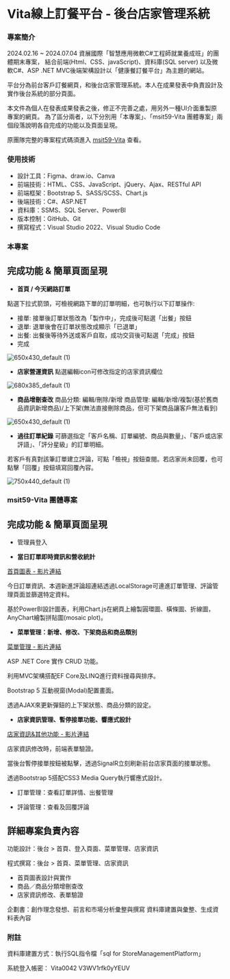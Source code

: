 # Vita線上訂餐平台 - 後台店家管理系統

### 專案簡介
2024.02.16 ~ 2024.07.04 資展國際「智慧應用微軟C#工程師就業養成班」的團體期末專案，
結合前端(Html、CSS、javaScript)、資料庫(SQL server)
以及微軟C#、ASP .NET MVC後端架構設計以「健康餐訂餐平台」為主題的網站。

平台分為前台客戶訂餐網頁，和後台店家管理系統。本人在成果發表中負責設計及實作後台系統的部分頁面。

本文件為個人在發表成果發表之後，修正不完善之處，用另外一種UI介面重製原專案的網頁。
為了區分兩者，以下分別用「本專案」、「msit59-Vita 團體專案」兩個段落說明各自完成的功能以及頁面呈現。

原團隊完整的專案程式碼須進入 [msit59-Vita](https://github.com/ezMarshall/msit59-vita.git) 查看。


### 使用技術

- 設計工具：Figma、draw.io、Canva
- 前端技術：HTML、CSS、JavaScript、jQuery、Ajax、RESTful API
- 前端框架：Bootstrap 5、SASS/SCSS、Chart.js
- 後端技術：C#、ASP.NET
- 資料庫：SSMS、SQL Server、PowerBI
- 版本控制：GitHub、Git
- 撰寫程式：Visual Studio 2022、Visual Studio Code


### 本專案

## 完成功能 & 簡單頁面呈現

- **首頁 / 今天網路訂單**

點選下拉式箭頭，可檢視網路下單的訂單明細，也可執行以下訂單操作:
- 接單: 接單後訂單狀態改為「製作中」，完成後可點選「出餐」按鈕
- 退單: 退單後會在訂單狀態改成顯示「已退單」
- 出餐: 出餐後等待外送或客戶自取，成功交貨後可點選「完成」按鈕
- 完成

![650x430_default (1)]()

- **店家營運資訊**
點選編輯icon可修改指定的店家資訊欄位

![680x385_default (1)]()

- **商品增刪查改**
商品分類: 編輯/刪除/新增
商品管理: 編輯/新增/複製(基於舊商品資訊新增商品)/上下架(無法直接刪除商品，但可下架商品讓客戶無法看到)

![650x430_default (1)]()

- **過往訂單紀錄**
可篩選指定「客戶名稱、訂單編號、商品與數量」、「客戶或店家評語」、「評分星級」的訂單明細。

若客戶有真對該筆訂單建立評論，可點「檢視」按鈕查閱。若店家尚未回覆，也可點擊「回覆」按鈕填寫回覆內容。

![750x440_default (1)]()


### msit59-Vita 團體專案 

## 完成功能 & 簡單頁面呈現

- 管理員登入

- **當日訂單即時資訊和營收統計**

[首頁圖表 - 影片連結](https://youtu.be/uphOwXcPf-c)

今日訂單資訊、本週新進評論超連結透過LocalStorage可連進訂單管理、評論管理頁面並篩選特定資料。

基於PowerBI設計圖表，利用Chart.js在網頁上繪製圓環圖、橫條圖、折線圖，AnyChart繪製拼貼圖(mosaic plot)。


- **菜單管理：新增、修改、下架商品和商品類別**

[菜單管理 - 影片連結](https://youtu.be/Dk875pWmHYg)

ASP .NET Core 實作 CRUD 功能。

利用MVC架構搭配EF Core及LINQ進行資料搜尋與排序。

Bootstrap 5 互動視窗(Modal)配置畫面。

透過AJAX來更新彈鈕的上下架狀態、商品分類的設定。


- **店家資訊管理、暫停接單功能、響應式設計**

[店家資訊&其他功能 - 影片連結](https://youtu.be/iZWpT5HGqZ4)

店家資訊修改時，前端表單驗證。

當後台暫停接單按鈕被點擊，透過SignalR立刻刷新前台店家頁面的接單狀態。

透過Bootstrap 5搭配CSS3 Media Query執行響應式設計。


- 訂單管理：查看訂單詳情、出餐管理

- 評論管理：查看及回覆評論


## 詳細專案負責內容
功能設計：後台 > 首頁、登入頁面、菜單管理、店家資訊

程式撰寫：後台 > 首頁、菜單管理、店家資訊
- 首頁圖表設計與實作
- 商品／商品分類增刪查改
- 店家資訊修改、表單驗證

企劃書：創作理念發想、前言和市場分析彙整與撰寫
資料庫建置與彙整、生成資料表內容



### 附註

資料庫建置方式：執行SQL指令檔「sql for StoreManagementPlatform」

系統登入帳密：
Vita0042
V3WV1rfk0yYEUV
